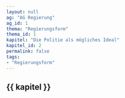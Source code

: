 ```yaml
---
layout: null
ag: "AG Regierung"
ag_id: 1
thema: "Regierungsform"
thema_id: 1
kapitel: "Die Politie als mögliches Ideal"
kapitel_id: 2
permalink: false
tags:
- "Regierungsform"
---
```


## {{ kapitel }}
